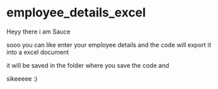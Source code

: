 # employee_details_excel
Heyy there
i am Sauce

sooo you can like enter your employee
details and the code will export it into a
excel document

it will be saved in the folder where you save the code and 

sikeeeee
:)
